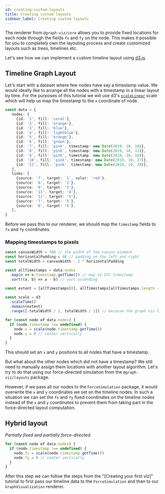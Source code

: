 ```yaml
---
id: creating-custom-layouts
title: Creating custom layouts
sidebar_label: Creating custom layouts
---
```


The renderer from `@graph-viz/core` allows you to provide fixed locations for each node through
the fields `fx` and `fy` on the node. This makes it possible for you to completely own the 
layouting process and create customized layouts such as trees, timelines etc.

Let's see how we can implement a custom timeline layout using [d3.js](https://d3js.org/).

## Timeline Graph Layout

Let's start with a dataset where few nodes have say a timestamp value. We would ideally like to arrange all the nodes
with a timestamp in a linear layout by time. For the purposes of this tutorial we will use d3's 
[`scaleLinear`](https://github.com/d3/d3-scale#continuous-scales) scale
which will help us map the timestamp to the `x` coordinate of node.

```typescript
const data = {
   nodes: [
     {id: '1', fill: 'coral'},
     {id: '2', fill: 'orange'},
     {id: '3', fill: 'blue'},
     {id: '4', fill: 'lightblue'},
     {id: '5', fill: 'orange'},
     {id: '6', fill: 'green'},
     {id: '7', fill: 'pink', timestamp: new Date(2019, 10, 10)},
     {id: '8', fill: 'pink', timestamp: new Date(2019, 10, 12)},
     {id: '9', fill: 'pink', timestamp: new Date(2019, 10, 18)},
     {id: '10', fill: 'pink', timestamp: new Date(2019, 10, 27)},
     {id: '11', fill: 'pink', timestamp: new Date(2019, 10, 30)},
   ],
   links: [
     {source: '7', target: '1', color: 'red'},
     {source: '8', target: '2'},
     {source: '9', target: '3'},
     {source: '11', target: '4'},
     {source: '11', target: '5'},
     {source: '7', target: '5'},
     {source: '8', target: '6'},
   ],
}
```

Before we pass this to our renderer, we should map the `timestamp` fields to `fx` and `fy` coordinates.

### Mapping timestamps to pixels 

```typescript
const canvasWidth = 700 // the width of the canvas element 
const horizontalPadding = 40 // padding on the left and right
const totalWidth = canvasWidth - 2 * horizontalPadding

const allTimestamps = data.nodes
  .map(n => n.timestamp.getTime()) // map to UTC timestamp
  .sort((a, b) => a - b) // sort ascending

const extent = [allTimestamps[0], allTimestamps[allTimestamps.length - 1]]
 
const scale = d3
  .scaleTime()
  .domain(extent)
  .range([-totalWidth / 2, totalWidth / 2]) // because the graph viz library assumes that point (0,0) is at the center of the canvas

for (const node of data.nodes) {
  if (node.timestamp !== undefined) {
    node.x = scale(node.timestamp.getTime())
    node.y = 0 // center vertically
  }
}
```

This should set an `x` and `y` positions to all nodes that have a timestamp.

But what about the other nodes which did not have a timestamp? We still need to manually assign them locations with another
layout algorithm. Let's try to do that using our force-directed simulation from the `@graph-viz/layouts` package.

However, if we pass all our nodes to the `ForceSimulation` package, it would overwrite the `x` and `y` coordinates we set
on the timeline nodes. In such a situation we can set the `fx` and `fy` fixed coordinates on the timeline nodes
instead of the `x` and `y` coordinates to prevent them from taking part in the force-directed layout computation.


## Hybrid layout
_Partially fixed and partially force-directed._

```typescript
for (const node of data.nodes) {
  if (node.timestamp !== undefined) {
    node.fx = scale(node.timestamp.getTime())
    node.fy = 0 // center vertically
  }
}

```

After this step we can follow the steps from the "[Creating your first viz]" tutorial to first pass our timeline
data to the `ForceSimulation` and then to our `GraphVisualization` renderer.
